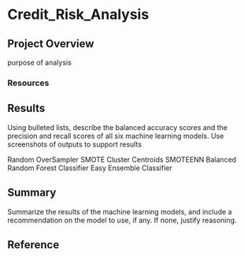 # Credit_Risk_Analysis

## Project Overview 
purpose of analysis

### Resources

## Results
Using bulleted lists, describe the balanced accuracy scores and the precision and recall scores of all six machine learning models. Use screenshots of outputs to support results

Random OverSampler
SMOTE
Cluster Centroids
SMOTEENN
Balanced Random Forest Classifier
Easy Ensemble Classifier

## Summary
Summarize the results of the machine learning models, and include a recommendation on the model to use, if any. If none, justify reasoning.

## Reference